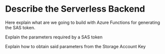 # Describe the Serverless Backend

Here explain what are we going to build with Azure Functions for generating the SAS token.

Explain the parameters required by a SAS token

Explain how to obtain said parameters from the Storage Account Key
